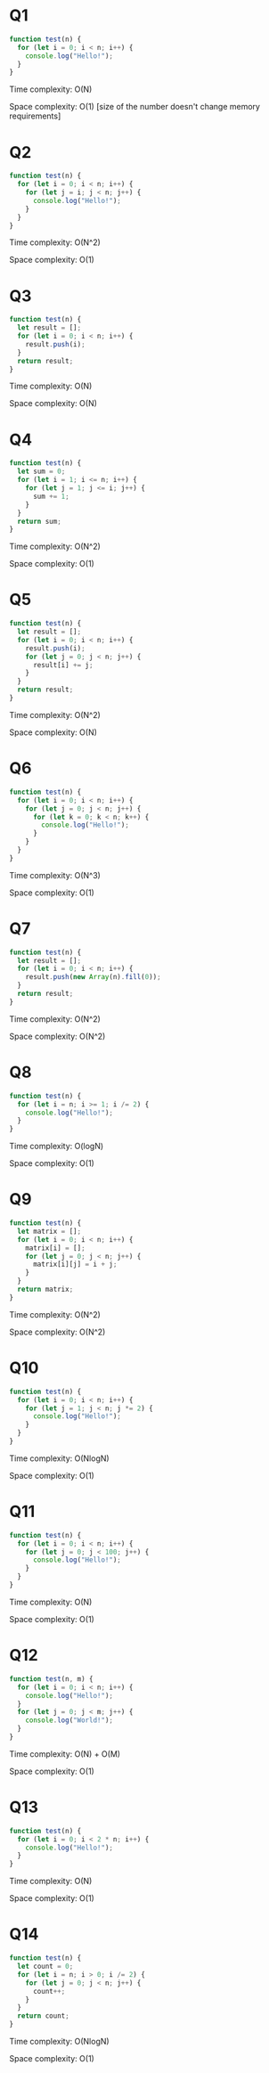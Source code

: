 # Q1

```javascript
function test(n) {
  for (let i = 0; i < n; i++) {
    console.log("Hello!");
  }
}
```

Time complexity: O(N)

Space complexity: O(1) [size of the number doesn't change memory requirements]

# Q2

```javascript
function test(n) {
  for (let i = 0; i < n; i++) {
    for (let j = i; j < n; j++) {
      console.log("Hello!");
    }
  }
}
```

Time complexity: O(N^2)

Space complexity: O(1)

# Q3

```javascript
function test(n) {
  let result = [];
  for (let i = 0; i < n; i++) {
    result.push(i);
  }
  return result;
}
```

Time complexity: O(N)

Space complexity: O(N)

# Q4

```javascript
function test(n) {
  let sum = 0;
  for (let i = 1; i <= n; i++) {
    for (let j = 1; j <= i; j++) {
      sum += 1;
    }
  }
  return sum;
}
```

Time complexity: O(N^2)

Space complexity: O(1)

# Q5

```javascript
function test(n) {
  let result = [];
  for (let i = 0; i < n; i++) {
    result.push(i);
    for (let j = 0; j < n; j++) {
      result[i] += j;
    }
  }
  return result;
}
```

Time complexity: O(N^2)

Space complexity: O(N)

# Q6

```javascript
function test(n) {
  for (let i = 0; i < n; i++) {
    for (let j = 0; j < n; j++) {
      for (let k = 0; k < n; k++) {
        console.log("Hello!");
      }
    }
  }
}
```

Time complexity: O(N^3)

Space complexity: O(1)

# Q7

```javascript
function test(n) {
  let result = [];
  for (let i = 0; i < n; i++) {
    result.push(new Array(n).fill(0));
  }
  return result;
}
```

Time complexity: O(N^2)

Space complexity: O(N^2)

# Q8

```javascript
function test(n) {
  for (let i = n; i >= 1; i /= 2) {
    console.log("Hello!");
  }
}
```

Time complexity: O(logN)

Space complexity: O(1)

# Q9

```javascript
function test(n) {
  let matrix = [];
  for (let i = 0; i < n; i++) {
    matrix[i] = [];
    for (let j = 0; j < n; j++) {
      matrix[i][j] = i + j;
    }
  }
  return matrix;
}
```

Time complexity: O(N^2)

Space complexity: O(N^2)

# Q10

```javascript
function test(n) {
  for (let i = 0; i < n; i++) {
    for (let j = 1; j < n; j *= 2) {
      console.log("Hello!");
    }
  }
}
```

Time complexity: O(NlogN)

Space complexity: O(1)

# Q11

```javascript
function test(n) {
  for (let i = 0; i < n; i++) {
    for (let j = 0; j < 100; j++) {
      console.log("Hello!");
    }
  }
}
```

Time complexity: O(N)

Space complexity: O(1)

# Q12

```javascript
function test(n, m) {
  for (let i = 0; i < n; i++) {
    console.log("Hello!");
  }
  for (let j = 0; j < m; j++) {
    console.log("World!");
  }
}
```

Time complexity: O(N) + O(M)

Space complexity: O(1)

# Q13

```javascript
function test(n) {
  for (let i = 0; i < 2 * n; i++) {
    console.log("Hello!");
  }
}
```

Time complexity: O(N)

Space complexity: O(1)

# Q14

```javascript
function test(n) {
  let count = 0;
  for (let i = n; i > 0; i /= 2) {
    for (let j = 0; j < n; j++) {
      count++;
    }
  }
  return count;
}
```

Time complexity: O(NlogN)

Space complexity: O(1)
